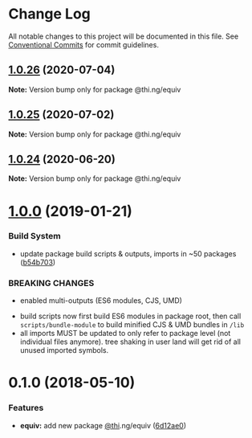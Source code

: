 # Change Log

All notable changes to this project will be documented in this file.
See [Conventional Commits](https://conventionalcommits.org) for commit guidelines.

## [1.0.26](https://github.com/thi-ng/umbrella/compare/@thi.ng/equiv@1.0.25...@thi.ng/equiv@1.0.26) (2020-07-04)

**Note:** Version bump only for package @thi.ng/equiv





## [1.0.25](https://github.com/thi-ng/umbrella/compare/@thi.ng/equiv@1.0.24...@thi.ng/equiv@1.0.25) (2020-07-02)

**Note:** Version bump only for package @thi.ng/equiv





## [1.0.24](https://github.com/thi-ng/umbrella/compare/@thi.ng/equiv@1.0.23...@thi.ng/equiv@1.0.24) (2020-06-20)

**Note:** Version bump only for package @thi.ng/equiv





# [1.0.0](https://github.com/thi-ng/umbrella/compare/@thi.ng/equiv@0.1.15...@thi.ng/equiv@1.0.0) (2019-01-21)

### Build System

* update package build scripts & outputs, imports in ~50 packages ([b54b703](https://github.com/thi-ng/umbrella/commit/b54b703))

### BREAKING CHANGES

* enabled multi-outputs (ES6 modules, CJS, UMD)

- build scripts now first build ES6 modules in package root, then call
  `scripts/bundle-module` to build minified CJS & UMD bundles in `/lib`
- all imports MUST be updated to only refer to package level
  (not individual files anymore). tree shaking in user land will get rid of
  all unused imported symbols.

<a name="0.1.0"></a>
# 0.1.0 (2018-05-10)

### Features

* **equiv:** add new package [@thi](https://github.com/thi).ng/equiv ([6d12ae0](https://github.com/thi-ng/umbrella/commit/6d12ae0))
